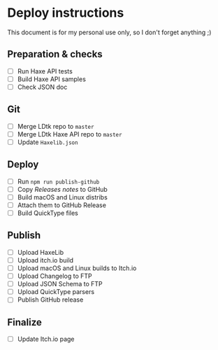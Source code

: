 # Deploy instructions

This document is for my personal use only, so I don't forget anything ;)

## Preparation & checks
- [ ] Run Haxe API tests
- [ ] Build Haxe API samples
- [ ] Check JSON doc

## Git
- [ ] Merge LDtk repo to `master`
- [ ] Merge LDtk Haxe API repo to `master`
- [ ] Update `Haxelib.json`

## Deploy
- [ ] Run `npm run publish-github`
- [ ] Copy *Releases notes* to GitHub
- [ ] Build macOS and Linux distribs
- [ ] Attach them to GitHub Release
- [ ] Build QuickType files

## Publish
- [ ] Upload HaxeLib
- [ ] Upload itch.io build
- [ ] Upload macOS and Linux builds to Itch.io
- [ ] Upload Changelog to FTP
- [ ] Upload JSON Schema to FTP
- [ ] Upload QuickType parsers
- [ ] Publish GitHub release

## Finalize
- [ ] Update Itch.io page